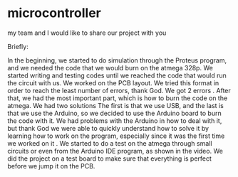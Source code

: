 # microcontroller 
my team and I would like to share our project with you

 Briefly:

 In the beginning, we started to do simulation through the Proteus program, and we needed the code that we would burn on the atmega 328p. We started writing and testing codes until we reached the code that would run the circuit with us. We worked on the PCB layout. We tried this format in order to reach the least number of errors, thank God.  We got 2 errors .
 After that, we had the most important part, which is how to burn the code on the atmega. We had two solutions
  The first is that we use USB, and the last is that we use the Arduino, so we decided to use the Arduino board to burn the code with it. We had problems with the Arduino in how to deal with it, but thank God we were able to quickly understand how to solve it by learning how to work on the program, especially since it was the first time we worked on it  .
 We started to do a test on the atmega through small circuits or even from the Arduino IDE program, as shown in the video. We did the project on a test board to make sure that everything is perfect before we jump it on the PCB.
